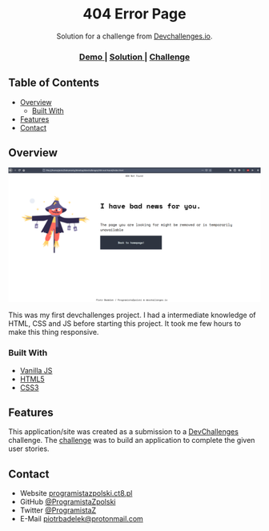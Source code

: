 <!-- Please update value in the {}  -->

<h1 align="center">404 Error Page</h1>

<div align="center">
   Solution for a challenge from  <a href="http://devchallenges.io" target="_blank">Devchallenges.io</a>.
</div>

<div align="center">
  <h3>
    <a href="http://programistazpolski.ct8.pl/devchallenge/404-not-found/">
      Demo
    </a>
    <span> | </span>
    <a href="https://devchallenges.io/solutions/G2ZgmzG5fEG1vUj5rjGd">
      Solution
    </a>
    <span> | </span>
    <a href="https://devchallenges.io/challenges/wBunSb7FPrIepJZAg0sY">
      Challenge
    </a>
  </h3>
</div>

<!-- TABLE OF CONTENTS -->

## Table of Contents

- [Overview](#overview)
  - [Built With](#built-with)
- [Features](#features)
- [Contact](#contact)

<!-- OVERVIEW -->

## Overview

![screenshot](https://raw.githubusercontent.com/ProgramistaZpolski/effective-waffle/master/404-not-found/Screenshot%20from%202020-10-14%2019-49-38.png)

This was my first devchallenges project. I had a intermediate knowledge of HTML, CSS and JS before starting this project. It took me few hours to make this thing responsive.

### Built With

<!-- This section should list any major frameworks that you built your project using. Here are a few examples.-->

- [Vanilla JS](http://vanilla-js.com/)
- [HTML5](https://www.w3.org/html/logo/)
- [CSS3](https://developer.mozilla.org/en-US/docs/Web/CSS)

## Features

<!-- List the features of your application or follow the template. Don't share the figma file here :) -->

This application/site was created as a submission to a [DevChallenges](https://devchallenges.io/challenges) challenge. The [challenge](https://devchallenges.io/challenges/wBunSb7FPrIepJZAg0sY) was to build an application to complete the given user stories.


## Contact

- Website [programistazpolski.ct8.pl](https://programistazpolski.ct8.pl/)
- GitHub [@ProgramistaZpolski](https://{github.com/ProgramistaZpolski})
- Twitter [@ProgramistaZ](https://twitter.com/ProgramistaZ})
- E-Mail [piotrbadelek@protonmail.com](mailto:piotrbadelek@protonmail.com)
